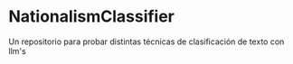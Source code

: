 # NationalismClassifier
Un repositorio para probar distintas técnicas de clasificación de texto con llm's
